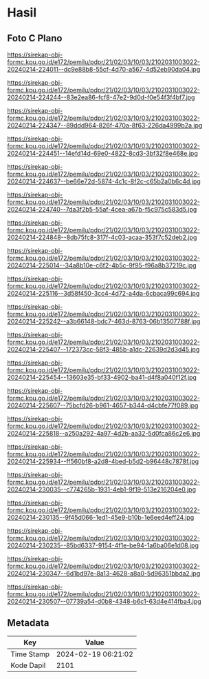 # Hasil

## Foto C Plano

https://sirekap-obj-formc.kpu.go.id/e172/pemilu/pdpr/21/02/03/10/03/2102031003022-20240214-224011--dc9e88b8-55cf-4d70-a567-4d52eb90da04.jpg

https://sirekap-obj-formc.kpu.go.id/e172/pemilu/pdpr/21/02/03/10/03/2102031003022-20240214-224244--83e2ea86-fcf8-47e2-9d0d-f0e54f3f4bf7.jpg

https://sirekap-obj-formc.kpu.go.id/e172/pemilu/pdpr/21/02/03/10/03/2102031003022-20240214-224347--89ddd964-826f-470a-8f63-226da4999b2a.jpg

https://sirekap-obj-formc.kpu.go.id/e172/pemilu/pdpr/21/02/03/10/03/2102031003022-20240214-224451--14efd14d-69e0-4822-8cd3-3bf32f8e468e.jpg

https://sirekap-obj-formc.kpu.go.id/e172/pemilu/pdpr/21/02/03/10/03/2102031003022-20240214-224637--be66e72d-5874-4c1c-8f2c-c65b2a0b6c4d.jpg

https://sirekap-obj-formc.kpu.go.id/e172/pemilu/pdpr/21/02/03/10/03/2102031003022-20240214-224740--7da3f2b5-55af-4cea-a67b-f5c975c583d5.jpg

https://sirekap-obj-formc.kpu.go.id/e172/pemilu/pdpr/21/02/03/10/03/2102031003022-20240214-224848--8db75fc8-317f-4c03-acaa-353f7c52deb2.jpg

https://sirekap-obj-formc.kpu.go.id/e172/pemilu/pdpr/21/02/03/10/03/2102031003022-20240214-225014--34a8b10e-c6f2-4b5c-9f95-f96a8b37219c.jpg

https://sirekap-obj-formc.kpu.go.id/e172/pemilu/pdpr/21/02/03/10/03/2102031003022-20240214-225116--3d58f450-3cc4-4d72-a4da-6cbaca99c694.jpg

https://sirekap-obj-formc.kpu.go.id/e172/pemilu/pdpr/21/02/03/10/03/2102031003022-20240214-225242--a3b66148-bdc7-463d-8763-06b13507788f.jpg

https://sirekap-obj-formc.kpu.go.id/e172/pemilu/pdpr/21/02/03/10/03/2102031003022-20240214-225407--172373cc-58f3-485b-a1dc-22639d2d3d45.jpg

https://sirekap-obj-formc.kpu.go.id/e172/pemilu/pdpr/21/02/03/10/03/2102031003022-20240214-225454--13603e35-bf33-4902-ba41-d4f8a040f12f.jpg

https://sirekap-obj-formc.kpu.go.id/e172/pemilu/pdpr/21/02/03/10/03/2102031003022-20240214-225607--75bcfd26-b961-4657-b344-d4cbfe77f089.jpg

https://sirekap-obj-formc.kpu.go.id/e172/pemilu/pdpr/21/02/03/10/03/2102031003022-20240214-225818--a250a292-4a97-4d2b-aa32-5d0fca86c2e6.jpg

https://sirekap-obj-formc.kpu.go.id/e172/pemilu/pdpr/21/02/03/10/03/2102031003022-20240214-225934--ff560bf8-a2d8-4bed-b5d2-b96448c7878f.jpg

https://sirekap-obj-formc.kpu.go.id/e172/pemilu/pdpr/21/02/03/10/03/2102031003022-20240214-230035--c774265b-1931-4eb1-9f19-513e216204e0.jpg

https://sirekap-obj-formc.kpu.go.id/e172/pemilu/pdpr/21/02/03/10/03/2102031003022-20240214-230135--9f45d066-1ed1-45e9-b10b-1e6eed4eff24.jpg

https://sirekap-obj-formc.kpu.go.id/e172/pemilu/pdpr/21/02/03/10/03/2102031003022-20240214-230235--85bd6337-9154-4f1e-be94-1a6ba06e1d08.jpg

https://sirekap-obj-formc.kpu.go.id/e172/pemilu/pdpr/21/02/03/10/03/2102031003022-20240214-230347--6d1bd97e-8a13-4628-a8a0-5d96351bbda2.jpg

https://sirekap-obj-formc.kpu.go.id/e172/pemilu/pdpr/21/02/03/10/03/2102031003022-20240214-230507--07739a54-d0b8-4348-b6c1-63d4e414fba4.jpg


## Metadata

| Key        | Value               |
| ---------- | ------------------- |
| Time Stamp | 2024-02-19 06:21:02 |
| Kode Dapil | 2101                |



